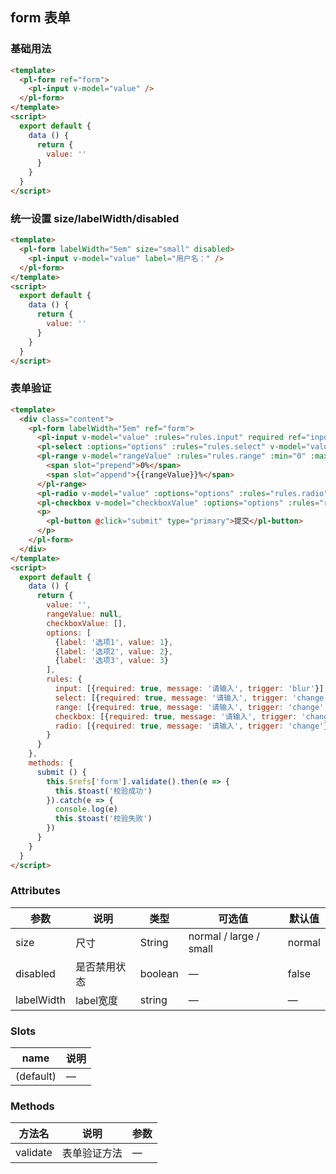## form 表单

### 基础用法

```html
<template>
  <pl-form ref="form">
    <pl-input v-model="value" />
  </pl-form>
</template>
<script>
  export default {
    data () {
      return {
        value: ''
      }           
    }
  }
</script>
```


### 统一设置 size/labelWidth/disabled

```html
<template>
  <pl-form labelWidth="5em" size="small" disabled>
    <pl-input v-model="value" label="用户名：" />
  </pl-form>
</template>
<script>
  export default {
    data () {
      return {
        value: ''
      }           
    }
  }
</script>
```


### 表单验证

```html
<template>
  <div class="content">
    <pl-form labelWidth="5em" ref="form">
      <pl-input v-model="value" :rules="rules.input" required ref="input" label="名字：" />
      <pl-select :options="options" :rules="rules.select" v-model="value" label="请选择：" required></pl-select>
      <pl-range v-model="rangeValue" :rules="rules.range" :min="0" :max="100" :step="1" label="请选择：" labelWidth="5em" required>
        <span slot="prepend">0%</span>
        <span slot="append">{{rangeValue}}%</span>
      </pl-range>
      <pl-radio v-model="value" :options="options" :rules="rules.radio" label="单选：" required></pl-radio>
      <pl-checkbox v-model="checkboxValue" :options="options" :rules="rules.checkbox" required ref="checkbox" label="多选："></pl-checkbox>
      <p>
        <pl-button @click="submit" type="primary">提交</pl-button>
      </p>
    </pl-form>
  </div>
</template>
<script>
  export default {
    data () {
      return {
        value: '',
        rangeValue: null,
        checkboxValue: [],
        options: [
          {label: '选项1', value: 1},
          {label: '选项2', value: 2},
          {label: '选项3', value: 3}
        ],
        rules: {
          input: [{required: true, message: '请输入', trigger: 'blur'}],
          select: [{required: true, message: '请输入', trigger: 'change'}],
          range: [{required: true, message: '请输入', trigger: 'change', type: 'number'}],
          checkbox: [{required: true, message: '请输入', trigger: 'change', type: 'array'}],
          radio: [{required: true, message: '请输入', trigger: 'change'}]
        }
      }
    },
    methods: {
      submit () {
        this.$refs['form'].validate().then(e => {
          this.$toast('校验成功')
        }).catch(e => {
          console.log(e)
          this.$toast('校验失败')
        })
      }
    }
  }
</script>
```

### Attributes
| 参数      | 说明    | 类型      | 可选值       | 默认值   |
|---------- |-------- |---------- |-------------  |-------- |
| size       | 尺寸  | String    | normal / large / small   |  normal    |
| disabled  | 是否禁用状态    | boolean   | —   | false   |
| labelWidth | label宽度    | string   | —   | —   |

### Slots
| name      | 说明    | 
|---------- |-------- |
| (default)     |   —   |

### Methods
| 方法名 | 说明 | 参数 |
| ---- | ---- | ---- |
| validate | 表单验证方法 | — |

